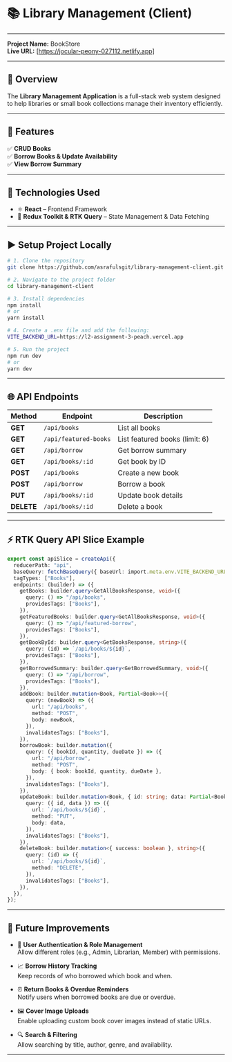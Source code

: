 # 📚 Library Management (Client)

---

**Project Name:** BookStore  
**Live URL:** [https://jocular-peony-027112.netlify.app]

---

## 📝 Overview

The **Library Management Application** is a full-stack web system designed to help libraries or small book collections manage their inventory efficiently.

---

## 🚀 Features

✅ **CRUD Books**  
✅ **Borrow Books & Update Availability**  
✅ **View Borrow Summary**  

---

## 🧪 Technologies Used

- ⚛️ **React** – Frontend Framework
- 🎯 **Redux Toolkit & RTK Query** – State Management & Data Fetching

---

## ▶️ Setup Project Locally

```bash
# 1. Clone the repository
git clone https://github.com/asrafulsgit/library-management-client.git

# 2. Navigate to the project folder
cd library-management-client

# 3. Install dependencies
npm install
# or
yarn install

# 4. Create a .env file and add the following:
VITE_BACKEND_URL=https://l2-assignment-3-peach.vercel.app

# 5. Run the project
npm run dev
# or
yarn dev
```

---

## 🌐 API Endpoints

| Method | Endpoint                  | Description                       |
|--------|---------------------------|-----------------------------------|
| **GET**    | `/api/books`              | List all books                    |
| **GET**    | `/api/featured-books`     | List featured books (limit: 6)    |
| **GET**    | `/api/borrow`             | Get borrow summary                |
| **GET**    | `/api/books/:id`          | Get book by ID                    |
| **POST**   | `/api/books`              | Create a new book                 |
| **POST**   | `/api/borrow`             | Borrow a book                     |
| **PUT**    | `/api/books/:id`          | Update book details               |
| **DELETE** | `/api/books/:id`          | Delete a book                     |

---

## ⚡ RTK Query API Slice Example

```typescript
export const apiSlice = createApi({
  reducerPath: "api",
  baseQuery: fetchBaseQuery({ baseUrl: import.meta.env.VITE_BACKEND_URL }),
  tagTypes: ["Books"],
  endpoints: (builder) => ({
    getBooks: builder.query<GetAllBooksResponse, void>({
      query: () => "/api/books",
      providesTags: ["Books"],
    }),
    getFeaturedBooks: builder.query<GetAllBooksResponse, void>({
      query: () => "/api/featured-borrow",
      providesTags: ["Books"],
    }),
    getBookById: builder.query<GetBooksResponse, string>({
      query: (id) => `/api/books/${id}`,
      providesTags: ["Books"],
    }),
    getBorrowedSummary: builder.query<GetBorrowedSummary, void>({
      query: () => "/api/borrow",
      providesTags: ["Books"],
    }),
    addBook: builder.mutation<Book, Partial<Book>>({
      query: (newBook) => ({
        url: "/api/books",
        method: "POST",
        body: newBook,
      }),
      invalidatesTags: ["Books"],
    }),
    borrowBook: builder.mutation({
      query: ({ bookId, quantity, dueDate }) => ({
        url: "/api/borrow",
        method: "POST",
        body: { book: bookId, quantity, dueDate },
      }),
      invalidatesTags: ["Books"],
    }),
    updateBook: builder.mutation<Book, { id: string; data: Partial<Book> }>({
      query: ({ id, data }) => ({
        url: `/api/books/${id}`,
        method: "PUT",
        body: data,
      }),
      invalidatesTags: ["Books"],
    }),
    deleteBook: builder.mutation<{ success: boolean }, string>({
      query: (id) => ({
        url: `/api/books/${id}`,
        method: "DELETE",
      }),
      invalidatesTags: ["Books"],
    }),
  }),
});
```
---

## 🧩 Future Improvements

- 🔐 **User Authentication & Role Management**  
  Allow different roles (e.g., Admin, Librarian, Member) with permissions.

- 📈 **Borrow History Tracking**  
  Keep records of who borrowed which book and when.

- ⏰ **Return Books & Overdue Reminders**  
  Notify users when borrowed books are due or overdue.

- 🖼️ **Cover Image Uploads**  
  Enable uploading custom book cover images instead of static URLs.

- 🔍 **Search & Filtering**  
  Allow searching by title, author, genre, and availability.

---
